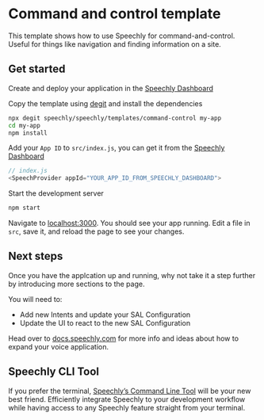 # Command and control template

This template shows how to use Speechly for command-and-control. Useful for things like navigation and finding information on a site.

## Get started

Create and deploy your application in the [Speechly Dashboard](https://api.speechly.com/dashboard/)

Copy the template using [degit](https://github.com/Rich-Harris/degit) and install the dependencies

```bash
npx degit speechly/speechly/templates/command-control my-app
cd my-app
npm install
```

Add your `App ID` to `src/index.js`, you can get it from the [Speechly Dashboard](https://api.speechly.com/dashboard/)

```js
// index.js
<SpeechProvider appId="YOUR_APP_ID_FROM_SPEECHLY_DASHBOARD">
```

Start the development server

```bash
npm start
```

Navigate to [localhost:3000](http://localhost:3000). You should see your app running. Edit a file in `src`, save it, and reload the page to see your changes.

## Next steps

Once you have the applcation up and running, why not take it a step further by introducing more sections to the page.

You will need to:

- Add new Intents and update your SAL Configuration
- Update the UI to react to the new SAL Configuration

Head over to [docs.speechly.com](https://docs.speechly.com/) for more info and ideas about how to expand your voice application.

## Speechly CLI Tool 

If you prefer the terminal, [Speechly’s Command Line Tool](https://docs.speechly.com/dev-tools/command-line-client/) will be your new best friend. Efficiently integrate Speechly to your development workflow while having access to any Speechly feature straight from your terminal. 